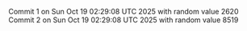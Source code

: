 Commit 1 on Sun Oct 19 02:29:08 UTC 2025 with random value 2620
Commit 2 on Sun Oct 19 02:29:08 UTC 2025 with random value 8519
